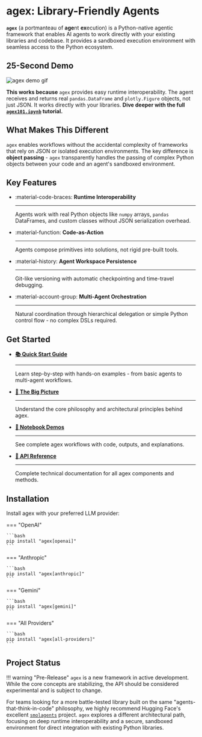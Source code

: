 # agex: Library-Friendly Agents

**`agex`** (a portmanteau of **age**nt **ex**ecution) is a Python-native agentic framework that enables AI agents to work directly with your existing libraries and codebase. It provides a sandboxed execution environment with seamless access to the Python ecosystem.

## 25-Second Demo

![agex demo gif](assets/teaser.gif)

**This works because** `agex` provides easy runtime interoperability. The agent receives and returns real `pandas.DataFrame` and `plotly.Figure` objects, not just JSON. It works directly with your libraries. **Dive deeper with the full [`agex101.ipynb`](demos/agex101.ipynb) tutorial.**

## What Makes This Different

`agex` enables workflows without the accidental complexity of frameworks that rely on JSON or isolated execution environments. The key difference is **object passing** - `agex` transparently handles the passing of complex Python objects between your code and an agent's sandboxed environment.

## Key Features

<div class="grid cards" markdown>

-   :material-code-braces: **Runtime Interoperability**

    ---

    Agents work with real Python objects like `numpy` arrays, `pandas` DataFrames, and custom classes without JSON serialization overhead.

-   :material-function: **Code-as-Action**

    ---

    Agents compose primitives into solutions, not rigid pre-built tools.

-   :material-history: **Agent Workspace Persistence**

    ---

    Git-like versioning with automatic checkpointing and time-travel debugging.

-   :material-account-group: **Multi-Agent Orchestration**

    ---

    Natural coordination through hierarchical delegation or simple Python control flow - no complex DSLs required.

</div>

## Get Started

<div class="grid cards" markdown>

-   **[📚 Quick Start Guide](quick-start.md)**

    ---

    Learn step-by-step with hands-on examples - from basic agents to multi-agent workflows.

-   **[🔭 The Big Picture](big-picture.md)**

    ---

    Understand the core philosophy and architectural principles behind agex.

-   **[📓 Notebook Demos](demo.md)**

    ---

    See complete agex workflows with code, outputs, and explanations.

-   **[📖 API Reference](api/overview.md)**

    ---

    Complete technical documentation for all agex components and methods.

</div>

## Installation

Install agex with your preferred LLM provider:

=== "OpenAI"

    ```bash
    pip install "agex[openai]"
    ```

=== "Anthropic"

    ```bash
    pip install "agex[anthropic]"
    ```

=== "Gemini"

    ```bash
    pip install "agex[gemini]"
    ```

=== "All Providers"

    ```bash
    pip install "agex[all-providers]"
    ```

## Project Status

!!! warning "Pre-Release"
    `agex` is a new framework in active development. While the core concepts are stabilizing, the API should be considered experimental and is subject to change.

For teams looking for a more battle-tested library built on the same "agents-that-think-in-code" philosophy, we highly recommend Hugging Face's excellent [`smolagents`](https://github.com/huggingface/smolagents) project. `agex` explores a different architectural path, focusing on deep runtime interoperability and a secure, sandboxed environment for direct integration with existing Python libraries.